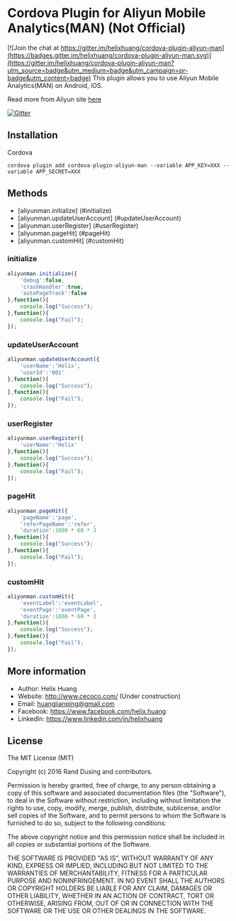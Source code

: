#  Cordova Plugin for Aliyun Mobile Analytics(MAN) (Not Official)

[![Join the chat at https://gitter.im/helixhuang/cordova-plugin-aliyun-man](https://badges.gitter.im/helixhuang/cordova-plugin-aliyun-man.svg)](https://gitter.im/helixhuang/cordova-plugin-aliyun-man?utm_source=badge&utm_medium=badge&utm_campaign=pr-badge&utm_content=badge)
This plugin allows you to use Aliyun Mobile Analytics(MAN) on Android, iOS.

Read more from Aliyun site [here](https://help.aliyun.com/product/9005959_30019.html?spm=5176.750001.2.35.S4zt6o)

[![Gitter](https://badges.gitter.im/helixhuang/cordova-plugin-aliyun-man.svg)](https://gitter.im/helixhuang/cordova-plugin-aliyun-man?utm_source=badge&utm_medium=badge&utm_campaign=pr-badge)

## Installation ##

Cordova

```cordova plugin add cordova-plugin-aliyun-man --variable APP_KEY=XXX --variable APP_SECRET=XXX```

## Methods ##

* [aliyunman.initialize] (#initialize)
* [aliyunman.updateUserAccount] (#updateUserAccount) 
* [aliyunman.userRegister] (#userRegister) 
* [aliyunman.pageHit] (#pageHit)
* [aliyunman.customHit] (#customHit)

### initialize ###

```javascript
aliyunman.initialize({
    'debug':false,
    'crashHandler':true,
    'autoPageTrack':false
},function(){
    console.log("Success");
},function(){
    console.log("Fail");
});
```

### updateUserAccount ###

```javascript
aliyunman.updateUserAccount({
    'userName':'Helix',
    'userId':'001'
},function(){
    console.log("Success");
},function(){
    console.log("Fail");
});
```

### userRegister ###

```javascript
aliyunman.userRegister({
    'userName':'Helix'
},function(){
    console.log("Success");
},function(){
    console.log("Fail");
});
```

### pageHit ###

```javascript
aliyunman.pageHit({
    'pageName':'page',
    'referPageName':'refer',
    'duration':1000 * 60 * 3
},function(){
    console.log("Success");
},function(){
    console.log("Fail");
});
```

### customHit ###

```javascript
aliyunman.customHit({
    'eventLabel':'eventLabel',
    'eventPage':'eventPage',
    'duration':1000 * 60 * 3
},function(){
    console.log("Success");
},function(){
    console.log("Fail");
});
```


## More information ##
* Author: Helix Huang
* Website: http://www.cecoco.com/ (Under construction)
* Email: <huangjianping@gmail.com>
* Facebook: https://www.facebook.com/helix.huang
* LinkedIn: https://www.linkedin.com/in/helixhuang

## License ##
The MIT License (MIT)

Copyright (c) 2016 Rand Dusing and contributors.

Permission is hereby granted, free of charge, to any person obtaining a copy
of this software and associated documentation files (the "Software"), to deal
in the Software without restriction, including without limitation the rights
to use, copy, modify, merge, publish, distribute, sublicense, and/or sell
copies of the Software, and to permit persons to whom the Software is
furnished to do so, subject to the following conditions:

The above copyright notice and this permission notice shall be included in all
copies or substantial portions of the Software.

THE SOFTWARE IS PROVIDED "AS IS", WITHOUT WARRANTY OF ANY KIND, EXPRESS OR
IMPLIED, INCLUDING BUT NOT LIMITED TO THE WARRANTIES OF MERCHANTABILITY,
FITNESS FOR A PARTICULAR PURPOSE AND NONINFRINGEMENT. IN NO EVENT SHALL THE
AUTHORS OR COPYRIGHT HOLDERS BE LIABLE FOR ANY CLAIM, DAMAGES OR OTHER
LIABILITY, WHETHER IN AN ACTION OF CONTRACT, TORT OR OTHERWISE, ARISING FROM,
OUT OF OR IN CONNECTION WITH THE SOFTWARE OR THE USE OR OTHER DEALINGS IN THE
SOFTWARE.

